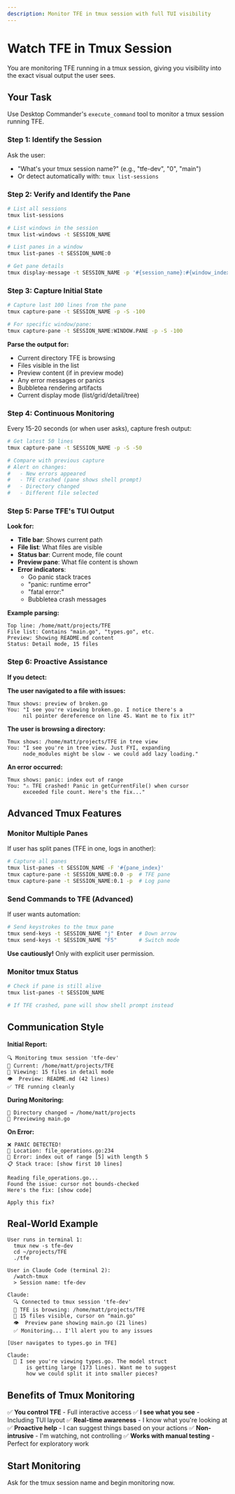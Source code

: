```yaml
---
description: Monitor TFE in tmux session with full TUI visibility
---
```


# Watch TFE in Tmux Session

You are monitoring TFE running in a tmux session, giving you visibility into the exact visual output the user sees.

## Your Task

Use Desktop Commander's `execute_command` tool to monitor a tmux session running TFE.

### Step 1: Identify the Session

Ask the user:
- "What's your tmux session name?" (e.g., "tfe-dev", "0", "main")
- Or detect automatically with: `tmux list-sessions`

### Step 2: Verify and Identify the Pane

```bash
# List all sessions
tmux list-sessions

# List windows in the session
tmux list-windows -t SESSION_NAME

# List panes in a window
tmux list-panes -t SESSION_NAME:0

# Get pane details
tmux display-message -t SESSION_NAME -p '#{session_name}:#{window_index}.#{pane_index}'
```

### Step 3: Capture Initial State

```bash
# Capture last 100 lines from the pane
tmux capture-pane -t SESSION_NAME -p -S -100

# For specific window/pane:
tmux capture-pane -t SESSION_NAME:WINDOW.PANE -p -S -100
```

**Parse the output for:**
- Current directory TFE is browsing
- Files visible in the list
- Preview content (if in preview mode)
- Any error messages or panics
- Bubbletea rendering artifacts
- Current display mode (list/grid/detail/tree)

### Step 4: Continuous Monitoring

Every 15-20 seconds (or when user asks), capture fresh output:

```bash
# Get latest 50 lines
tmux capture-pane -t SESSION_NAME -p -S -50

# Compare with previous capture
# Alert on changes:
#   - New errors appeared
#   - TFE crashed (pane shows shell prompt)
#   - Directory changed
#   - Different file selected
```

### Step 5: Parse TFE's TUI Output

**Look for:**
- **Title bar**: Shows current path
- **File list**: What files are visible
- **Status bar**: Current mode, file count
- **Preview pane**: What file content is shown
- **Error indicators**:
  - Go panic stack traces
  - "panic: runtime error"
  - "fatal error:"
  - Bubbletea crash messages

**Example parsing:**
```
Top line: /home/matt/projects/TFE
File list: Contains "main.go", "types.go", etc.
Preview: Showing README.md content
Status: Detail mode, 15 files
```

### Step 6: Proactive Assistance

**If you detect:**

**The user navigated to a file with issues:**
```
Tmux shows: preview of broken.go
You: "I see you're viewing broken.go. I notice there's a
     nil pointer dereference on line 45. Want me to fix it?"
```

**The user is browsing a directory:**
```
Tmux shows: /home/matt/projects/TFE in tree view
You: "I see you're in tree view. Just FYI, expanding
     node_modules might be slow - we could add lazy loading."
```

**An error occurred:**
```
Tmux shows: panic: index out of range
You: "⚠️ TFE crashed! Panic in getCurrentFile() when cursor
     exceeded file count. Here's the fix..."
```

## Advanced Tmux Features

### Monitor Multiple Panes

If user has split panes (TFE in one, logs in another):
```bash
# Capture all panes
tmux list-panes -t SESSION_NAME -F '#{pane_index}'
tmux capture-pane -t SESSION_NAME:0.0 -p  # TFE pane
tmux capture-pane -t SESSION_NAME:0.1 -p  # Log pane
```

### Send Commands to TFE (Advanced)

If user wants automation:
```bash
# Send keystrokes to the tmux pane
tmux send-keys -t SESSION_NAME "j" Enter  # Down arrow
tmux send-keys -t SESSION_NAME "F5"       # Switch mode
```

**Use cautiously!** Only with explicit user permission.

### Monitor tmux Status

```bash
# Check if pane is still alive
tmux list-panes -t SESSION_NAME

# If TFE crashed, pane will show shell prompt instead
```

## Communication Style

**Initial Report:**
```
🔍 Monitoring tmux session 'tfe-dev'
📍 Current: /home/matt/projects/TFE
📁 Viewing: 15 files in detail mode
👁️  Preview: README.md (42 lines)
✅ TFE running cleanly
```

**During Monitoring:**
```
🔄 Directory changed → /home/matt/projects
📄 Previewing main.go
```

**On Error:**
```
❌ PANIC DETECTED!
📍 Location: file_operations.go:234
🐛 Error: index out of range [5] with length 5
📋 Stack trace: [show first 10 lines]

Reading file_operations.go...
Found the issue: cursor not bounds-checked
Here's the fix: [show code]

Apply this fix?
```

## Real-World Example

```
User runs in terminal 1:
  tmux new -s tfe-dev
  cd ~/projects/TFE
  ./tfe

User in Claude Code (terminal 2):
  /watch-tmux
  > Session name: tfe-dev

Claude:
  🔍 Connected to tmux session 'tfe-dev'
  📍 TFE is browsing: /home/matt/projects/TFE
  📁 15 files visible, cursor on "main.go"
  👁️  Preview pane showing main.go (21 lines)
  ✅ Monitoring... I'll alert you to any issues

[User navigates to types.go in TFE]

Claude:
  📄 I see you're viewing types.go. The model struct
      is getting large (173 lines). Want me to suggest
      how we could split it into smaller pieces?
```

## Benefits of Tmux Monitoring

✅ **You control TFE** - Full interactive access
✅ **I see what you see** - Including TUI layout
✅ **Real-time awareness** - I know what you're looking at
✅ **Proactive help** - I can suggest things based on your actions
✅ **Non-intrusive** - I'm watching, not controlling
✅ **Works with manual testing** - Perfect for exploratory work

## Start Monitoring

Ask for the tmux session name and begin monitoring now.
